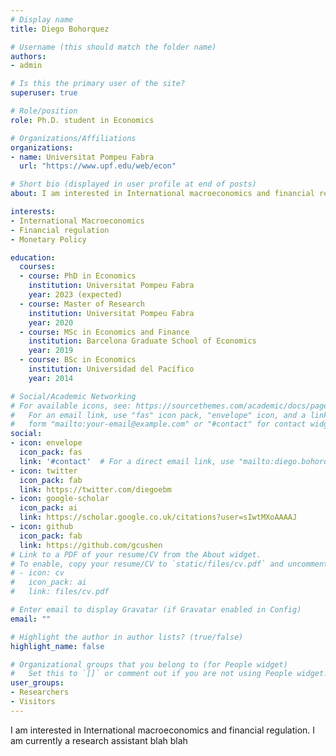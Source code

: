 ```yaml
---
# Display name
title: Diego Bohorquez

# Username (this should match the folder name)
authors:
- admin

# Is this the primary user of the site?
superuser: true

# Role/position
role: Ph.D. student in Economics

# Organizations/Affiliations
organizations:
- name: Universitat Pompeu Fabra
  url: "https://www.upf.edu/web/econ"

# Short bio (displayed in user profile at end of posts)
about: I am interested in International macroeconomics and financial regulation. I am currently a research assistant blah blah

interests:
- International Macroeconomics
- Financial regulation
- Monetary Policy

education:
  courses:
  - course: PhD in Economics
    institution: Universitat Pompeu Fabra
    year: 2023 (expected)
  - course: Master of Research
    institution: Universitat Pompeu Fabra
    year: 2020
  - course: MSc in Economics and Finance
    institution: Barcelona Graduate School of Economics
    year: 2019
  - course: BSc in Economics
    institution: Universidad del Pacífico
    year: 2014    

# Social/Academic Networking
# For available icons, see: https://sourcethemes.com/academic/docs/page-builder/#icons
#   For an email link, use "fas" icon pack, "envelope" icon, and a link in the
#   form "mailto:your-email@example.com" or "#contact" for contact widget.
social:
- icon: envelope
  icon_pack: fas
  link: '#contact'  # For a direct email link, use "mailto:diego.bohorquez@upf.edu".
- icon: twitter
  icon_pack: fab
  link: https://twitter.com/diegoebm
- icon: google-scholar
  icon_pack: ai
  link: https://scholar.google.co.uk/citations?user=sIwtMXoAAAAJ
- icon: github
  icon_pack: fab
  link: https://github.com/gcushen
# Link to a PDF of your resume/CV from the About widget.
# To enable, copy your resume/CV to `static/files/cv.pdf` and uncomment the lines below.
# - icon: cv
#   icon_pack: ai
#   link: files/cv.pdf

# Enter email to display Gravatar (if Gravatar enabled in Config)
email: ""

# Highlight the author in author lists? (true/false)
highlight_name: false

# Organizational groups that you belong to (for People widget)
#   Set this to `[]` or comment out if you are not using People widget.
user_groups:
- Researchers
- Visitors
---
```


I am interested in International macroeconomics and financial regulation. I am currently a research assistant blah blah
